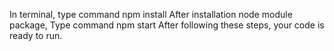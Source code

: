 In terminal, type command npm install
After installation node module package, Type command npm start
After following these steps, your code is ready to run.
